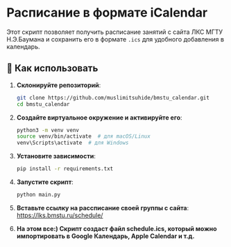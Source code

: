 # Расписание в формате iCalendar

Этот скрипт позволяет получить расписание занятий с сайта ЛКС МГТУ Н.Э.Баумана и сохранить его в формате `.ics` для удобного добавления в календарь.

## 📌 Как использовать

1. **Склонируйте репозиторий**:

   ```sh
   git clone https://github.com/muslimitsuhide/bmstu_calendar.git
   cd bmstu_calendar
   ```

2. **Создайте виртуальное окружение и активируйте его**:

   ```sh
   python3 -m venv venv
   source venv/bin/activate  # для macOS/Linux
   venv\Scripts\activate  # для Windows
   ```

3. **Установите зависимости**:

   ```sh
   pip install -r requirements.txt
   ```

4. **Запустите скрипт**:

   ```sh
   python main.py
   ```

5. **Вставьте ссылку на рассписание своей группы с сайта**: https://lks.bmstu.ru/schedule/

6. **На этом все:) Скрипт создаст файл schedule.ics, который можно импортировать в Google Календарь, Apple Calendar и т.д.**
